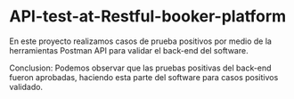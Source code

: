 # API-test-at-Restful-booker-platform

En este proyecto realizamos casos de prueba positivos por medio de la herramientas Postman API para validar el back-end del software.

Conclusion:
Podemos observar que las pruebas positivas del back-end fueron aprobadas, haciendo esta parte del software para casos positivos validado.
